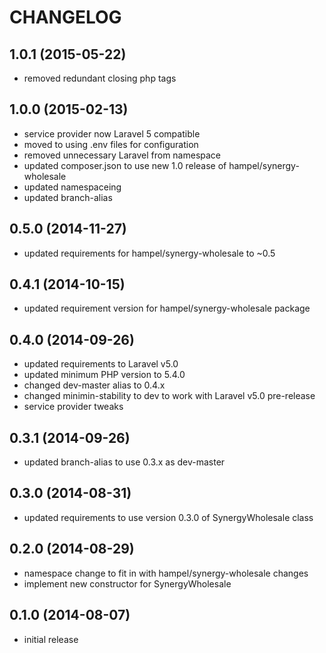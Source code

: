 CHANGELOG
=========

1.0.1 (2015-05-22)
------------------

* removed redundant closing php tags

1.0.0 (2015-02-13)
------------------

* service provider now Laravel 5 compatible
* moved to using .env files for configuration
* removed unnecessary Laravel from namespace
* updated composer.json to use new 1.0 release of hampel/synergy-wholesale
* updated namespaceing
* updated branch-alias

0.5.0 (2014-11-27)
------------------

* updated requirements for hampel/synergy-wholesale to ~0.5

0.4.1 (2014-10-15)
------------------

* updated requirement version for hampel/synergy-wholesale package

0.4.0 (2014-09-26)
------------------

* updated requirements to Laravel v5.0
* updated minimum PHP version to 5.4.0
* changed dev-master alias to 0.4.x
* changed minimin-stability to dev to work with Laravel v5.0 pre-release
* service provider tweaks

0.3.1 (2014-09-26)
------------------

* updated branch-alias to use 0.3.x as dev-master

0.3.0 (2014-08-31)
------------------

* updated requirements to use version 0.3.0 of SynergyWholesale class

0.2.0 (2014-08-29)
------------------

* namespace change to fit in with hampel/synergy-wholesale changes
* implement new constructor for SynergyWholesale

0.1.0 (2014-08-07)
------------------

* initial release